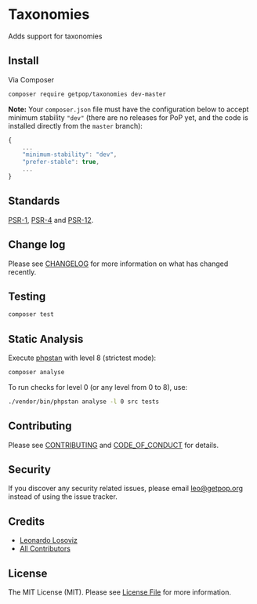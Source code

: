 # Taxonomies

<!--
[![Latest Version on Packagist][ico-version]][link-packagist]
[![Software License][ico-license]](LICENSE.md)
[![Build Status][ico-travis]][link-travis]
[![Coverage Status][ico-scrutinizer]][link-scrutinizer]
[![Quality Score][ico-code-quality]][link-code-quality]
[![Total Downloads][ico-downloads]][link-downloads]
-->

Adds support for taxonomies

## Install

Via Composer

``` bash
composer require getpop/taxonomies dev-master
```

**Note:** Your `composer.json` file must have the configuration below to accept minimum stability `"dev"` (there are no releases for PoP yet, and the code is installed directly from the `master` branch):

```javascript
{
    ...
    "minimum-stability": "dev",
    "prefer-stable": true,
    ...
}
```

<!--
## Usage

``` php
```
-->

## Standards

[PSR-1](https://www.php-fig.org/psr/psr-1), [PSR-4](https://www.php-fig.org/psr/psr-4) and [PSR-12](https://www.php-fig.org/psr/psr-12).

## Change log

Please see [CHANGELOG](CHANGELOG.md) for more information on what has changed recently.

## Testing

``` bash
composer test
```

## Static Analysis

Execute [phpstan](https://github.com/phpstan/phpstan) with level 8 (strictest mode):

``` bash
composer analyse
```

To run checks for level 0 (or any level from 0 to 8), use:

``` bash
./vendor/bin/phpstan analyse -l 0 src tests
```

## Contributing

Please see [CONTRIBUTING](CONTRIBUTING.md) and [CODE_OF_CONDUCT](CODE_OF_CONDUCT.md) for details.

## Security

If you discover any security related issues, please email leo@getpop.org instead of using the issue tracker.

## Credits

- [Leonardo Losoviz][link-author]
- [All Contributors][link-contributors]

## License

The MIT License (MIT). Please see [License File](LICENSE.md) for more information.

[ico-version]: https://img.shields.io/packagist/v/getpop/taxonomies.svg?style=flat-square
[ico-license]: https://img.shields.io/badge/license-MIT-brightgreen.svg?style=flat-square
[ico-travis]: https://img.shields.io/travis/getpop/taxonomies/master.svg?style=flat-square
[ico-scrutinizer]: https://img.shields.io/scrutinizer/coverage/g/getpop/taxonomies.svg?style=flat-square
[ico-code-quality]: https://img.shields.io/scrutinizer/g/getpop/taxonomies.svg?style=flat-square
[ico-downloads]: https://img.shields.io/packagist/dt/getpop/taxonomies.svg?style=flat-square

[link-packagist]: https://packagist.org/packages/getpop/taxonomies
[link-travis]: https://travis-ci.org/getpop/taxonomies
[link-scrutinizer]: https://scrutinizer-ci.com/g/getpop/taxonomies/code-structure
[link-code-quality]: https://scrutinizer-ci.com/g/getpop/taxonomies
[link-downloads]: https://packagist.org/packages/getpop/taxonomies
[link-author]: https://github.com/leoloso
[link-contributors]: ../../contributors
